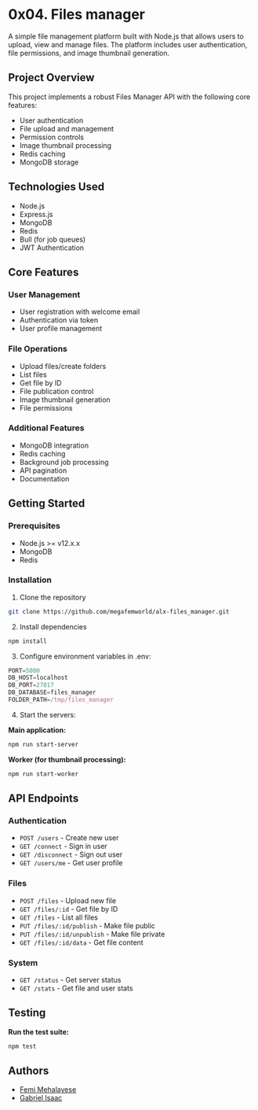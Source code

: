 # 0x04. Files manager

A simple file management platform built with Node.js that allows users to upload, view and manage files. The platform includes user authentication, file permissions, and image thumbnail generation.


## Project Overview

This project implements a robust Files Manager API with the following core features:

- User authentication 
- File upload and management
- Permission controls
- Image thumbnail processing
- Redis caching
- MongoDB storage


## Technologies Used

- Node.js
- Express.js
- MongoDB
- Redis 
- Bull (for job queues)
- JWT Authentication


## Core Features

### User Management
- User registration with welcome email
- Authentication via token
- User profile management


### File Operations  
- Upload files/create folders
- List files
- Get file by ID
- File publication control
- Image thumbnail generation
- File permissions


### Additional Features
- MongoDB integration
- Redis caching
- Background job processing
- API pagination
- Documentation


## Getting Started

### Prerequisites

- Node.js >= v12.x.x
- MongoDB
- Redis


### Installation

1. Clone the repository
```bash
git clone https://github.com/megafemworld/alx-files_manager.git
```

2. Install dependencies
```bash
npm install
```

3. Configure environment variables in .env:

```js
PORT=5000
DB_HOST=localhost
DB_PORT=27017
DB_DATABASE=files_manager
FOLDER_PATH=/tmp/files_manager
```

4. Start the servers:

**Main application:**

```bash
npm run start-server
```

**Worker (for thumbnail processing):**

```bash
npm run start-worker
```


## API Endpoints

### Authentication
- `POST /users` - Create new user
- `GET /connect` - Sign in user
- `GET /disconnect` - Sign out user
- `GET /users/me` - Get user profile

### Files
- `POST /files` - Upload new file
- `GET /files/:id` - Get file by ID
- `GET /files` - List all files
- `PUT /files/:id/publish` - Make file public
- `PUT /files/:id/unpublish` - Make file private
- `GET /files/:id/data` - Get file content

### System
- `GET /status` - Get server status
- `GET /stats` - Get file and user stats


## Testing

**Run the test suite:**
```bash
npm test
```

## Authors
- [Femi Mehalayese](https://github.com/megafemworld)
- [Gabriel Isaac](https://github.com/gabrielisaacs)